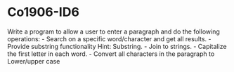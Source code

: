 # Co1906-ID6
Write a program to allow a user to enter a paragraph and do the following operations: - Search on a specific word/character and get all results. - Provide substring functionality Hint: Substring. - Join to strings. - Capitalize the first letter in each word. - Convert all characters in the paragraph to Lower/upper case
